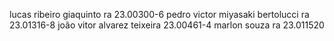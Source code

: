 lucas ribeiro giaquinto ra 23.00300-6
pedro victor miyasaki bertolucci ra 23.01316-8
joão vitor alvarez teixeira 23.00461-4
marlon souza ra 23.011520